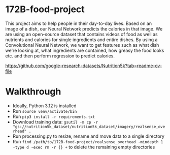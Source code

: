 # 172B-food-project

This project aims to help people in their day-to-day lives. Based on an image of a dish, our Neural Network predicts the calories in that image. We are using an open-source dataset that contains videos of food as well as nutrients and calories for single ingredients and entire dishes. By using a Convolutional Neural Network, we want to get features such as what dish we're looking at, what ingredients are contained, how greasy the food looks etc. and then perform regression to predict calories.


https://github.com/google-research-datasets/Nutrition5k?tab=readme-ov-file

# Walkthrough
* Ideally, Python 3.12 is installed
* Run ```source venv/activate/bin```
* Run ```pip3 install -r requirements.txt```
* Download training data: ```gsutil -m cp -r "gs://nutrition5k_dataset/nutrition5k_dataset/imagery/realsense_overhead" .```
* Run processing.py to resize, rename and move data to a single directory
* Run ```find /path/to/172B-food-project/realsense_overhead -mindepth 1 -type d -exec rm -r {} +``` to delete the remaining empty directories

